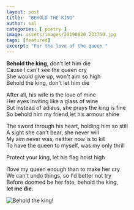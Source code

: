 ```yaml
---
layout: post
title:  "BEHOLD THE KING"
author: sal
categories: [ poetry ]
image: assets/images/20190820_233750.jpg
tags: [featured]
excerpt: "For the love of the queen "
---
```

**Behold the king**, don't let him die  
Cause I can't see the queen cry  
She would give up, won't aim so high  
Behold the king, don't let him die  


After all, his wife is the love of mine  
Her eyes inviting like a glass of wine  
But instead of adieus, she prays the
king is fine  
So behold him my friend,let his armour shine  


The sword through his heart, holding
him so still  
A sight she can't bear, she never will  
My aim never was, neither now is to kill  
To have the queen to myself, was my
only thrill  

Protect your king, let his flag hoist high  

I1ove my queen enough than to make her cry  
We can't undo things, so I'd better not try  
Before doomed be her fate, behold the king,  
**let me die.**

![Behold the king!](/assets/images/jake-colling--dbAuw_PsuQ-unsplash.jpg "Behold the king")
